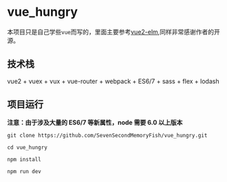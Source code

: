 # vue_hungry

本项目只是自己学些`vue`而写的，里面主要参考[vue2-elm](https://github.com/bailicangdu/vue2-elm),同样非常感谢作者的开源。


## 技术栈

vue2 + vuex + vux + vue-router + webpack + ES6/7 +  sass + flex +  lodash


## 项目运行

**注意：由于涉及大量的 ES6/7 等新属性，node 需要 6.0 以上版本**
```
git clone https://github.com/SevenSecondMemoryFish/vue_hungry.git  

cd vue_hungry

npm install 

npm run dev

```
